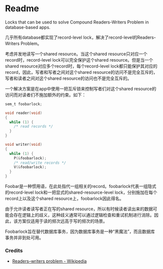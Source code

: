 # Readme
Locks that can be used to solve Compound Readers-Writers Problem in database-based apps.

几乎所有database都实现了record-level lock，解决了record-level的Readers-Writers Problem。

考虑并发地读写一个shared resource。当这个shared resource只对应一个record时，record-level lock可以完全保护这个shared resource。但是当一个shared resource对应多个record时，每个record-level lock都只能保护其对应的record，因此，写者和写者之间对这个shared resource的访问不是完全互斥的，写者和读者之间对这个shared resource的访问也不是完全互斥的。

一个解决方案是在app中使用一把互斥锁来控制写者们对这个shared resource的访问而对读者们不施加额外的约束。如下：

```c
sem_t foobarlock;

void reader(void)
{
  while (1) {
    /* read records */
  }
}

void writer(void)
{
  while (1) {
    P(&foobarlock);
    /* read/write records */
    V(&foobarlock);
  }
}
```

Foobar是一种惯用语，在此处指代一组相关的record。foobarlock代表一组隐式的record-level lock和一把显式的shared-resource-level lock，分别施加在每个record上以及这个shared resource上，foobarlock因此得名。

由于允许读者读写者正在写的shared resource，所以有时候读者读出来的数据可能会存在逻辑上的歧义，这种歧义通常可以通过逻辑检查和重试机制进行消除。因此，该方案仅适用于读的频次远高于写的频次的场景。

Foobarlock旨在替代数据库事务，因为数据库事务是一种“黑魔法”，而且数据库事务并非到处可用。

### Credits
- [Readers–writers problem - Wikipedia](https://www.wikipedia.org/wiki/Readers-writers_problem)
